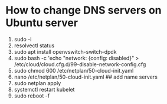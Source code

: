 # How to change DNS servers on Ubuntu server
1. sudo -i
2. resolvectl status
3. sudo apt install openvswitch-switch-dpdk
4. sudo bash -c 'echo "network: {config: disabled}" > /etc/cloud/cloud.cfg.d/99-disable-network-config.cfg
5. sudo chmod 600 /etc/netplan/50-cloud-init.yaml  
6.  nano /etc/netplan/50-cloud-init.yaml  ## add name servers  
7. sudo netplan apply
8. systemctl restart kubelet
9. sudo reboot -f